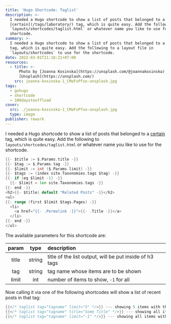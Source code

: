 ```yaml
---
title: 'Hugo Shortcode: Taglist'
description: >-
  I needed a Hugo shortcode to show a list of posts that belonged to a
  [certain](/tags/laboratory/) tag, which is quite easy. Add the following to
  `layouts/shortcodes/taglist.html` or whatever name you like to use for the
  shortcode.
summary: >-
  I needed a Hugo shortcode to show a list of posts that belonged to a certain
  tag, which is quite easy. Add the following to a layout file in
  `layouts/shortcodes` to use for the shortcode.
date: 2022-03-01T21:18:21+07:00
resources:
  - title: >-
      Photo by [Joanna Kosinska](https://unsplash.com/@joannakosinska) via
      [Unsplash](https://unsplash.com/)
    src: joanna-kosinska-1_CMoFsPfso-unsplash.jpg
tags:
  - gohugo
  - shortcode
  - 100daystooffload
cover:
  src: ./joanna-kosinska-1_CMoFsPfso-unsplash.jpg
  type: image
publisher: rework
---
```


I needed a Hugo shortcode to show a list of posts that belonged to a [certain](/tags/laboratory/) tag, which is quite easy. Add the following to `layouts/shortcodes/taglist.html` or whatever name you like to use for the shortcode.

```go {lineAnchors=code1}
{{- $title := $.Params.title -}}
{{- $tag := $.Params.tag -}}
{{- $limit := int ($.Params.limit) -}}
{{- $tags := (index site.Taxonomies.tags $tag) -}}
{{- if (eq $limit -1) -}}
  {{- $limit = len site.Taxonomies.tags -}}
{{- end -}}
<h2>{{- $title| default "Related Posts" -}}</h2>
<ul>
{{- range (first $limit $tags.Pages) -}}
  <li>
    <a href="{{- .Permalink -}}">{{- .Title -}}</a>
  </li>
{{- end -}}
</ul>
```

The available parameters for this shortcode are:

| param | type | description |
|:-----:|:----:|:-----------|
| title | string | title of the list output, will be put inside of h3 tags |
| tag | string | tag name whose items are to be shown |
| limit | int | number of items to show, `-1` for all |

Now calling it via one of the following shortcodes will show a list of recent posts in that tag:

```go {lineAnchors=code2}
{{</* taglist tag="tagname" limit="5" */>}} --- showing 5 items with the default title
{{</* taglist tag="tagname" title="Some Title" */>}} --- showing all items with the custom title
{{</* taglist tag="tagname" limit="-1" */>}} --- showing all items with the default title
```
